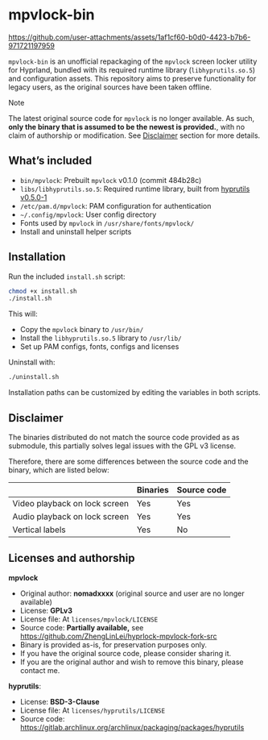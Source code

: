# mpvlock-bin

https://github.com/user-attachments/assets/1af1cf60-b0d0-4423-b7b6-971721197959

`mpvlock-bin` is an unofficial repackaging of the `mpvlock` screen locker utility for Hyprland, bundled with its required runtime library (`libhyprutils.so.5`) and configuration assets. This repository aims to preserve functionality for legacy users, as the original sources have been taken offline.

> [!NOTE]
> The latest original source code for `mpvlock` is no longer available. As such, **only the binary that is assumed to be the newest is provided.**, with no claim of authorship or modification. See [Disclaimer](#Disclaimer) section for more details.

## What’s included

- `bin/mpvlock`: Prebuilt `mpvlock` v0.1.0 (commit 484b28c)
- `libs/libhyprutils.so.5`: Required runtime library, built from [hyprutils v0.5.0-1](https://gitlab.archlinux.org/archlinux/packaging/packages/hyprutils)
- `/etc/pam.d/mpvlock`: PAM configuration for authentication
- `~/.config/mpvlock`: User config directory
- Fonts used by `mpvlock` in `/usr/share/fonts/mpvlock/`
- Install and uninstall helper scripts

## Installation

Run the included `install.sh` script:

```bash
chmod +x install.sh
./install.sh
```

This will:
- Copy the `mpvlock` binary to `/usr/bin/`
- Install the `libhyprutils.so.5` library to `/usr/lib/`
- Set up PAM configs, fonts, configs and licenses

Uninstall with:

```bash
./uninstall.sh
```

Installation paths can be customized by editing the variables in both scripts.

## Disclaimer

The binaries distributed do not match the source code provided as as submodule, this partially solves legal issues with the GPL v3 license.

Therefore, there are some differences between the source code and the binary, which are listed below:

|                               | Binaries | Source code |
|-------------------------------|----------|-------------|
| Video playback on lock screen | Yes      | Yes         |
| Audio playback on lock screen | Yes      | Yes         |
| Vertical labels               | Yes      | No          |

## Licenses and authorship

**mpvlock**
- Original author: **nomadxxxx** (original source and user are no longer available)
- License: **GPLv3**
- License file: At `licenses/mpvlock/LICENSE`
- Source code: **Partially available,** see https://github.com/ZhengLinLei/hyprlock-mpvlock-fork-src
- Binary is provided as-is, for preservation purposes only.
- If you have the original source code, please consider sharing it.
- If you are the original author and wish to remove this binary, please contact me.

**hyprutils**:
- License: **BSD-3-Clause**
- License file: At `licenses/hyprutils/LICENSE`
- Source code: https://gitlab.archlinux.org/archlinux/packaging/packages/hyprutils
